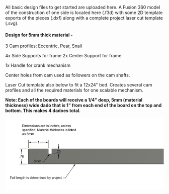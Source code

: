 All basic design files to get started are uploaded here. A Fusion 360 model of the construction of one side is located here (.f3d) with some 2D template exports of the pieces (.dxf) along with a complete project laser cut template (.svg).

#### Design for 5mm thick material - 

3 Cam profiles: Eccentric, Pear, Snail

4x Side Supports for frame
2x Center Support for frame

1x Handle for crank mechanism

Center holes from cam used as followers on the cam shafts.

Laser Cut template also below to fit a 12x24" bed. Creates several cam profiles and all the required materials for one scalable mechanism.

**Note: Each of the boards will receive a 1/4" deep, 5mm (material thickness) wide dado that is 1" from each end of the board on the top and bottom. This makes 4 dadoes total.**

![board Dim](https://github.com/ebredder/Awesome-Automata/raw/master/pics/boardcut.PNG) 
